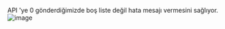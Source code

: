 API 'ye 0 gönderdiğimizde boş liste değil hata mesajı vermesini sağlıyor.
![image](https://github.com/erenalparslan/Open-Source-API/assets/100201401/304fa80b-332b-47e8-bdc1-7b90a7f6cc01)
